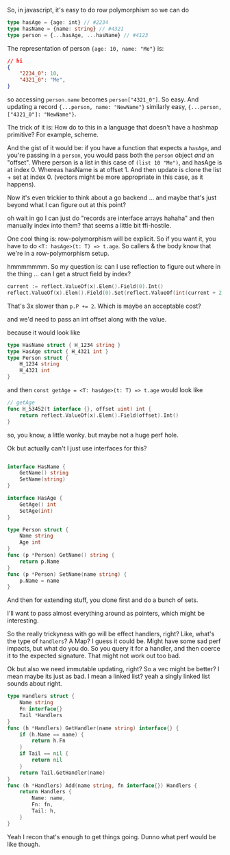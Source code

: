 
So, in javascript, it's easy to do row polymorphism
so we can do

```ts
type hasAge = {age: int} // #2234
type hasName = {name: string} // #4321
type person = {...hasAge, ...hasName} // #4123
```

The representation of person `{age: 10, name: "Me"}` is:

```json
// hi
{
    "2234_0": 10,
    "4321_0": "Me",
}
```

so accessing `person.name` becomes `person["4321_0"]`. So easy.
And updating a record `{...person, name: "NewName"}` similarly easy, `{...person, ["4321_0"]: "NewName"}`.

The trick of it is: How do to this in a language that doesn't have a hashmap primitive?
For example, scheme.

And the gist of it would be: if you have a function that expects a `hasAge`, and you're passing in a `person`, you would pass both the `person` object *and* an "offset". Where person is a list in this case of `(list 10 "Me")`, and hasAge is at index 0. Whereas hasName is at offset 1. And then update is clone the list + set at index 0.
(vectors might be more appropriate in this case, as it happens).

Now it's even trickier to think about a go backend ... and maybe that's just beyond what I can figure out at this point?

oh wait in go I can just do "records are interface arrays hahaha" and then manually index into them?
that seems a little bit ffi-hostile.

One cool thing is: row-polymorphism will be explicit.
So if you want it, you have to do `<T: hasAge>(t: T) => t.age`. So callers & the body know that we're in a row-polymorphism setup.

hmmmmmmm.
So my question is: can I use reflection to figure out where in the thing ...
can I get a struct field by index?


```go
current := reflect.ValueOf(x).Elem().Field(0).Int()
reflect.ValueOf(x).Elem().Field(0).Set(reflect.ValueOf(int(current + 2)))
```

That's 3x slower than `p.P += 2`. Which is maybe an acceptable cost?

and we'd need to pass an int offset along with the value.

because it would look like

```go
type HasName struct { H_1234 string }
type HasAge struct { H_4321 int }
type Person struct {
    H_1234 string
    H_4321 int
}
```

and then
`const getAge = <T: hasAge>(t: T) => t.age` would look like

```go
// getAge
func H_53452(t interface {}, offset uint) int {
    return reflect.ValueOf(x).Elem().Field(offset).Int()
}
```

so, you know, a little wonky.
but maybe not a huge perf hole.


Ok but actually can't I just use interfaces for this?

```go

interface HasName {
    GetName() string
    SetName(string)
}

interface HasAge {
    GetAge() int
    SetAge(int)
}

type Person struct {
    Name string
    Age int
}
func (p *Person) GetName() string {
    return p.Name
}
func (p *Person) SetName(name string) {
    p.Name = name
}
```

And then for extending stuff, you clone first and do a bunch of sets.

I'll want to pass almost everything around as pointers, which might be interesting.


So the really trickyness with go will be effect handlers, right?
Like, what's the type of `handlers`? A Map? I guess it could be. Might have some sad perf impacts, but what do you do.
So you query it for a handler, and then coerce it to the expected signature.
That might not work out too bad.

Ok but also we need immutable updating, right? So a vec might be better?
I mean maybe its just as bad. I mean a linked list?
yeah a singly linked list sounds about right.

```go
type Handlers struct {
    Name string
    Fn interface{}
    Tail *Handlers
}
func (h *Handlers) GetHandler(name string) interface{} {
    if (h.Name == name) {
        return h.Fn
    }
    if Tail == nil {
        return nil
    }
    return Tail.GetHandler(name)
}
func (h *Handlers) Add(name string, fn interface{}) Handlers {
    return Handlers {
        Name: name,
        Fn: fn,
        Tail: h,
    }
}
```

Yeah I recon that's enough to get things going. Dunno what perf would be like though.

